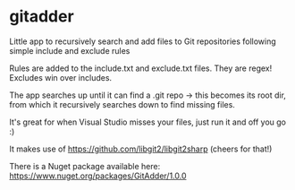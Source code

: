 # gitadder
Little app to recursively search and add files to Git repositories following simple include and exclude rules

Rules are added to the include.txt and exclude.txt files. They are regex! Excludes win over includes. 

The app searches up until it can find a .git repo -> this becomes its root dir, from which it recursively searches down to find missing files. 

It's great for when Visual Studio misses your files, just run it and off you go :)

It makes use of https://github.com/libgit2/libgit2sharp (cheers for that!)

There is a Nuget package available here: https://www.nuget.org/packages/GitAdder/1.0.0